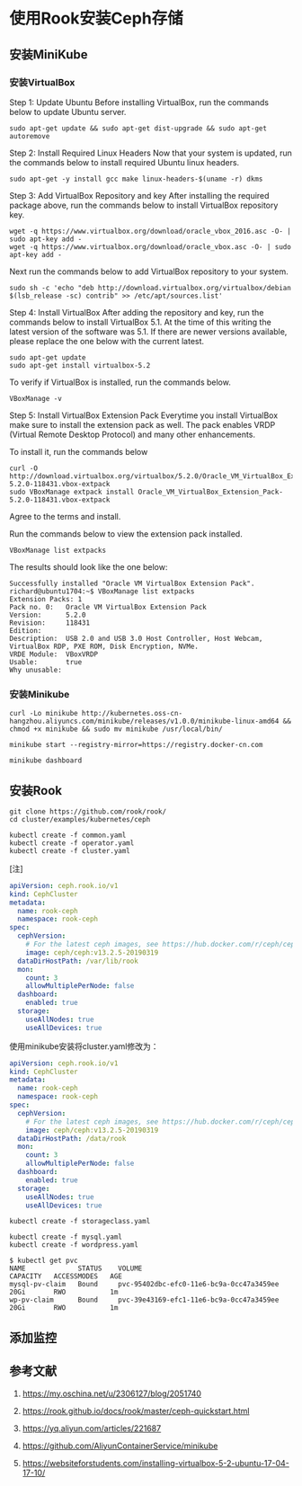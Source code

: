 # 使用Rook安装Ceph存储

## 安装MiniKube

### 安装VirtualBox

Step 1: Update Ubuntu
Before installing VirtualBox, run the commands below to update Ubuntu server.

```shell
sudo apt-get update && sudo apt-get dist-upgrade && sudo apt-get autoremove
```

Step 2: Install Required Linux Headers
Now that your system is updated, run the commands below to install required Ubuntu linux headers.

```shell
sudo apt-get -y install gcc make linux-headers-$(uname -r) dkms
```

Step 3: Add VirtualBox Repository and key
After installing the required package above, run the commands below to install VirtualBox repository key.

```shell
wget -q https://www.virtualbox.org/download/oracle_vbox_2016.asc -O- | sudo apt-key add -
wget -q https://www.virtualbox.org/download/oracle_vbox.asc -O- | sudo apt-key add -
```

Next run the commands below to add VirtualBox repository to your system.

```shell
sudo sh -c 'echo "deb http://download.virtualbox.org/virtualbox/debian $(lsb_release -sc) contrib" >> /etc/apt/sources.list'
```

Step 4: Install VirtualBox
After adding the repository and key, run the commands below to install VirtualBox 5.1. At the time of this writing the latest version of the software was 5.1. If there are newer versions available, please replace the one below with the current latest.

```shell
sudo apt-get update
sudo apt-get install virtualbox-5.2
```

To verify if VirtualBox is installed, run the commands below.

```shell
VBoxManage -v
```

Step 5: Install VirtualBox Extension Pack
Everytime you install VirtualBox make sure to install the extension pack as well. The pack enables VRDP (Virtual Remote Desktop Protocol) and many other enhancements.

To install it, run the commands below

```shell
curl -O http://download.virtualbox.org/virtualbox/5.2.0/Oracle_VM_VirtualBox_Extension_Pack-5.2.0-118431.vbox-extpack
sudo VBoxManage extpack install Oracle_VM_VirtualBox_Extension_Pack-5.2.0-118431.vbox-extpack
```

Agree to the terms and install.

Run the commands below to view the extension pack installed.

```shell
VBoxManage list extpacks
```

The results should look like the one below:

```shell
Successfully installed "Oracle VM VirtualBox Extension Pack".
richard@ubuntu1704:~$ VBoxManage list extpacks
Extension Packs: 1
Pack no. 0:   Oracle VM VirtualBox Extension Pack
Version:      5.2.0
Revision:     118431
Edition:
Description:  USB 2.0 and USB 3.0 Host Controller, Host Webcam, VirtualBox RDP, PXE ROM, Disk Encryption, NVMe.
VRDE Module:  VBoxVRDP
Usable:       true
Why unusable:
```

### 安装Minikube

```shell
curl -Lo minikube http://kubernetes.oss-cn-hangzhou.aliyuncs.com/minikube/releases/v1.0.0/minikube-linux-amd64 && chmod +x minikube && sudo mv minikube /usr/local/bin/
```

```shell
minikube start --registry-mirror=https://registry.docker-cn.com

minikube dashboard
```

## 安装Rook

```shell
git clone https://github.com/rook/rook/
cd cluster/examples/kubernetes/ceph

kubectl create -f common.yaml
kubectl create -f operator.yaml
kubectl create -f cluster.yaml
```

[注]

```yaml
apiVersion: ceph.rook.io/v1
kind: CephCluster
metadata:
  name: rook-ceph
  namespace: rook-ceph
spec:
  cephVersion:
    # For the latest ceph images, see https://hub.docker.com/r/ceph/ceph/tags
    image: ceph/ceph:v13.2.5-20190319
  dataDirHostPath: /var/lib/rook
  mon:
    count: 3
    allowMultiplePerNode: false
  dashboard:
    enabled: true
  storage:
    useAllNodes: true
    useAllDevices: true
```

使用minikube安装将cluster.yaml修改为：

```yaml
apiVersion: ceph.rook.io/v1
kind: CephCluster
metadata:
  name: rook-ceph
  namespace: rook-ceph
spec:
  cephVersion:
    # For the latest ceph images, see https://hub.docker.com/r/ceph/ceph/tags
    image: ceph/ceph:v13.2.5-20190319
  dataDirHostPath: /data/rook
  mon:
    count: 3
    allowMultiplePerNode: false
  dashboard:
    enabled: true
  storage:
    useAllNodes: true
    useAllDevices: true
```

```shell
kubectl create -f storageclass.yaml

kubectl create -f mysql.yaml
kubectl create -f wordpress.yaml
```

```shell
$ kubectl get pvc
NAME             STATUS    VOLUME                                     CAPACITY   ACCESSMODES   AGE
mysql-pv-claim   Bound     pvc-95402dbc-efc0-11e6-bc9a-0cc47a3459ee   20Gi       RWO           1m
wp-pv-claim      Bound     pvc-39e43169-efc1-11e6-bc9a-0cc47a3459ee   20Gi       RWO           1m
```

## 添加监控

## 参考文献

1. https://my.oschina.net/u/2306127/blog/2051740

2. https://rook.github.io/docs/rook/master/ceph-quickstart.html

3. https://yq.aliyun.com/articles/221687

4. https://github.com/AliyunContainerService/minikube

5. https://websiteforstudents.com/installing-virtualbox-5-2-ubuntu-17-04-17-10/
